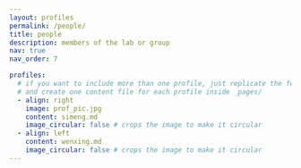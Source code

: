 ```yaml
---
layout: profiles
permalink: /people/
title: people
description: members of the lab or group
nav: true
nav_order: 7

profiles:
  # if you want to include more than one profile, just replicate the following block
  # and create one content file for each profile inside _pages/
  - align: right
    image: prof_pic.jpg
    content: simeng.md
    image_circular: false # crops the image to make it circular
  - align: left
    content: wenxing.md
    image_circular: false # crops the image to make it circular
---
```

